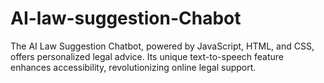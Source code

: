# AI-law-suggestion-Chabot
The AI Law Suggestion Chatbot, powered by JavaScript, HTML, and CSS, offers personalized legal advice. Its unique text-to-speech feature enhances accessibility, revolutionizing online legal support.
